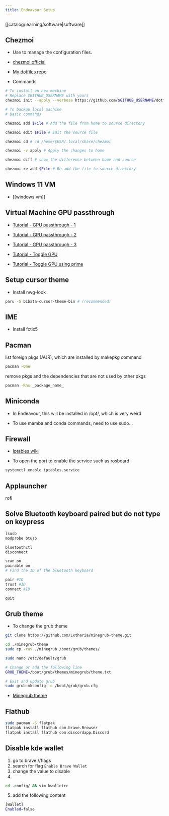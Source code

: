 ```yaml
---
title: Endeavour Setup
---
```

[[catalog/learning/software|software]]

## Chezmoi

- Use to manage the configuration files.

- [chezmoi official](https://www.chezmoi.io/)

- [My dotfiles repo](https://github.com/zebra314/dotfiles)

- Commands

```bash
# To install on new machine
# Replace $GITHUB_USERNAME with yours
chezmoi init --apply --verbose https://github.com/$GITHUB_USERNAME/dotfiles.git

# To backup local machine
# Basic commands

chezmoi add $File # Add the file from home to source directory

chezmoi edit $File # Edit the source file

chezmoi cd # cd /home/$USR/.local/share/chezmoi

chezmoi -v apply # Apply the changes to home

chezmoi diff # show the difference between home and source

chezmoi re-add $File # Re-add the file to source directory
```

## Windows 11 VM

- [[windows vm]]

## Virtual Machine GPU passthrough

- [Tutorial - GPU passthrough - 1](https://ivonblog.com/posts/archlinux-gpu-passthrough/?utm_source=pocket_saves)

- [Tutorial - GPU passthrough - 2](https://www.youtube.com/watch?v=uOuzFd8Gd2o&t=663s)

- [Tutorial - GPU passthrough - 3](https://ivonblog.com/posts/qemu-kvm-vfio-gaming/)

- [Tutorial - Toggle GPU](https://ivonblog.com/posts/linux-envycontrol-turn-off-nvidia-gpu/)

- [Tutorial - Toggle GPU using prime](https://ivonblog.com/posts/linux-nvidia-prime/)

## Setup cursor theme

- Install nwg-look

```bash
paru -S bibata-cursor-theme-bin # (recommended)
```

## IME

- Install fctix5

## Pacman

list foreign pkgs (AUR), which  are installed by makepkg command

```bash
pacman -Qme
```

remove pkgs and the dependencies that are not used by other pkgs

```bash
pacman -Rns _package_name_
```

## Miniconda

- In Endeavour, this will be installed in /opt/, which is very weird

- To use mamba and conda commands, need to use sudo...

## Firewall

- [Iptables wiki](https://wiki.archlinuxcn.org/zh/Iptables)

- To open the port to enable the service such as rosboard

```bash
systemctl enable iptables.service
```

## Applauncher

rofi

## Solve Bluetooth keyboard paired but do not type on keypress

```bash
lsusb
modprobe btusb

bluetoothctl
disconnect

scan on
pairable on
# Find the ID of the bluetooth keyboard

pair #ID 
trust #ID 
connect #ID 

quit
```

## Grub theme

- To change the grub theme

```bash
git clone https://github.com/Lxtharia/minegrub-theme.git

cd ./minegrub-theme
sudo cp -ruv ./minegrub /boot/grub/themes/

sudo nano /etc/default/grub

# Change or add the following line
GRUB_THEME=/boot/grub/themes/minegrub/theme.txt

# Exit and update grub
sudo grub-mkconfig -o /boot/grub/grub.cfg
```

- [Minegrub theme](https://github.com/Lxtharia/minegrub-theme)

## Flathub

```sh
sudo pacman -S flatpak
flatpak install flathub com.brave.Browser
flatpak install flathub com.discordapp.Discord
```

## Disable kde wallet

1. go to brave://flags
2. search for flag `Enable Brave Wallet`
3. change the value to disable
4. 
```sh
cd .config/ && vim kwalletrc
```
5. add the following content
```sh
[Wallet]
Enabled=false
```